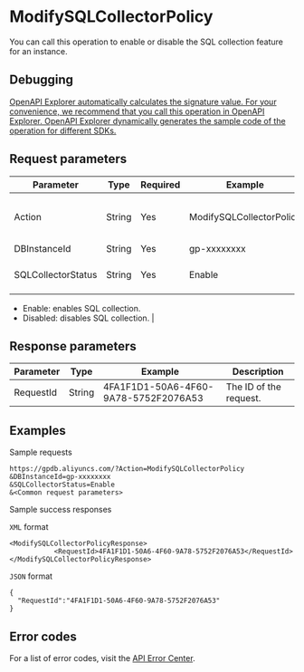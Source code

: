 # ModifySQLCollectorPolicy

You can call this operation to enable or disable the SQL collection feature for an instance.

## Debugging

[OpenAPI Explorer automatically calculates the signature value. For your convenience, we recommend that you call this operation in OpenAPI Explorer. OpenAPI Explorer dynamically generates the sample code of the operation for different SDKs.](https://api.aliyun.com/#product=gpdb&api=ModifySQLCollectorPolicy&type=RPC&version=2016-05-03)

## Request parameters

|Parameter|Type|Required|Example|Description|
|---------|----|--------|-------|-----------|
|Action|String|Yes|ModifySQLCollectorPolicy|The operation that you want to perform. Set the value to ModifySQLCollectorPolicy. |
|DBInstanceId|String|Yes|gp-xxxxxxxx|The ID of the instance. |
|SQLCollectorStatus|String|Yes|Enable|Specifies whether to enable or disable SQL collection.

 -   Enable: enables SQL collection.
-   Disabled: disables SQL collection. |

## Response parameters

|Parameter|Type|Example|Description|
|---------|----|-------|-----------|
|RequestId|String|4FA1F1D1-50A6-4F60-9A78-5752F2076A53|The ID of the request. |

## Examples

Sample requests

```
https://gpdb.aliyuncs.com/?Action=ModifySQLCollectorPolicy
&DBInstanceId=gp-xxxxxxxx
&SQLCollectorStatus=Enable
&<Common request parameters>
```

Sample success responses

`XML` format

```
<ModifySQLCollectorPolicyResponse>
           <RequestId>4FA1F1D1-50A6-4F60-9A78-5752F2076A53</RequestId>
</ModifySQLCollectorPolicyResponse>
```

`JSON` format

```
{
  "RequestId":"4FA1F1D1-50A6-4F60-9A78-5752F2076A53"
}
```

## Error codes

For a list of error codes, visit the [API Error Center](https://error-center.alibabacloud.com/status/product/gpdb).

